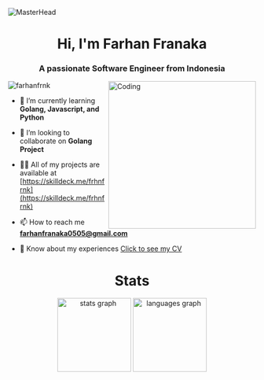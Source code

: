 ![MasterHead](https://images.unsplash.com/photo-1487058792275-0ad4aaf24ca7?ixlib=rb-1.2.1&ixid=MnwxMjA3fDB8MHxwaG90by1wYWdlfHx8fGVufDB8fHx8&auto=format&fit=crop&w=2070&h=500&q=80)
<h1 align="center">Hi, I'm Farhan Franaka</h1>
<h3 align="center">A passionate Software Engineer from Indonesia</h3>
<img align="right" alt="Coding" width="300" src="https://cdn.dribbble.com/users/4382412/screenshots/15633275/media/085a014ebebde73e5cd510c93941f49a.gif" >

<p align="left"> <img src="https://komarev.com/ghpvc/?username=farhanfrnk&label=Profile%20views&color=0e75b6&style=flat" alt="farhanfrnk" /> </p>

- 🌱 I’m currently learning **Golang, Javascript, and Python**

- 👯 I’m looking to collaborate on **Golang Project**

- 👨‍💻 All of my projects are available at [https://skilldeck.me/frhnfrnk](https://skilldeck.me/frhnfrnk)

- 📫 How to reach me **farhanfranaka0505@gmail.com**

- 📄 Know about my experiences [Click to see my CV](https://s.id/CV_FF)

<h1 align="center">Stats</h1>

<div align="center">
  <img src="https://github-readme-stats.vercel.app/api?username=frhnfrnk&hide_title=false&hide_rank=false&show_icons=true&include_all_commits=true&count_private=true&disable_animations=false&theme=dracula&locale=en&hide_border=false" height="150" alt="stats graph"  />
  <img src="https://github-readme-stats.vercel.app/api/top-langs?username=frhnfrnk&locale=en&hide_title=false&layout=compact&card_width=320&langs_count=5&theme=dracula&hide_border=false" height="150" alt="languages graph"  />
</div>
